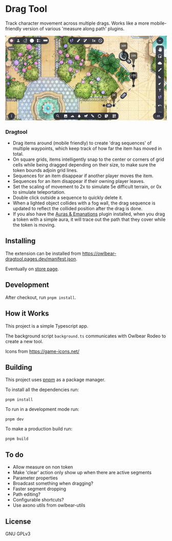# Drag Tool

Track character movement across multiple drags. Works like a more mobile-friendly version of various 'measure along path' plugins.

![Interface](./docs/header.png)

### Dragtool

-   Drag items around (mobile friendly) to create 'drag sequences' of multiple waypoints, which keep track of how far the item has moved in total.
-   On square grids, items intelligently snap to the center or corners of grid cells while being dragged depending on their size, to make sure the token bounds adjoin grid lines.
-   Sequences for an item disappear if another player moves the item.
-   Sequences for an item disappear if their owning player leaves.
-   Set the scaling of movement to 2x to simulate 5e difficult terrain, or 0x to simulate teleportation.
-   Double click outside a sequence to quickly delete it.
-   When a lighted object collides with a fog wall, the drag sequence is updated to reflect the collided position after the drag is done.
-   If you also have the [Auras & Emanations](https://github.com/desain/owlbear-emanation/tree/main) plugin installed, when you drag a token with a simple aura, it will trace out the path that they cover while the token is moving.

## Installing

The extension can be installed from https://owlbear-dragtool.pages.dev/manifest.json.

Eventually on [store page](https://extensions.owlbear.rodeo/owlbear-dragtool).

## Development

After checkout, run `pnpm install`.

## How it Works

This project is a simple Typescript app.

The background script `background.ts` communicates with Owlbear Rodeo to create a new tool.

Icons from https://game-icons.net/

## Building

This project uses [pnpm](https://pnpm.io/) as a package manager.

To install all the dependencies run:

```
pnpm install
```

To run in a development mode run:

```
pnpm dev
```

To make a production build run:

```
pnpm build
```

## To do

-   Allow measure on non token
-   Make 'clear' action only show up when there are active segments
-   Parameter properties
-   Broadcast something when dragging?
-   Faster segment dropping
-   Path editing?
-   Configurable shortcuts?
-   Use axono utils from owlbear-utils

## License

GNU GPLv3
